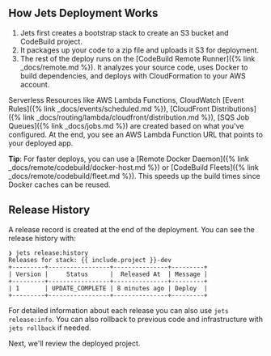 ## How Jets Deployment Works

1. Jets first creates a bootstrap stack to create an S3 bucket and CodeBuild project.
2. It packages up your code to a zip file and uploads it S3 for deployment.
2. The rest of the deploy runs on the [CodeBuild Remote Runner]({% link _docs/remote.md %}). It analyzes your source code, uses Docker to build dependencies, and deploys with CloudFormation to your AWS account.

Serverless Resources like AWS Lambda Functions, CloudWatch [Event Rules]({% link _docs/events/scheduled.md %}), [CloudFront Distributions]({% link _docs/routing/lambda/cloudfront/distribution.md %}), [SQS Job Queues]({% link _docs/jobs.md %}) are created based on what you've configured. At the end, you see an AWS Lambda Function URL that points to your deployed app.

**Tip**: For faster deploys, you can use a [Remote Docker Daemon]({% link _docs/remote/codebuild/docker-host.md %}) or [CodeBuild Fleets]({% link _docs/remote/codebuild/fleet.md %}). This speeds up the build times since Docker caches can be reused.

## Release History

A release record is created at the end of the deployment. You can see the release history with:

    ❯ jets release:history
    Releases for stack: {{ include.project }}-dev
    +---------+-----------------+---------------+---------+
    | Version |     Status      |  Released At  | Message |
    +---------+-----------------+---------------+---------+
    | 1       | UPDATE_COMPLETE | 8 minutes ago | Deploy  |
    +---------+-----------------+---------------+---------+

For detailed information about each release you can also use `jets release:info`. You can also rollback to previous code and infrastructure with `jets rollback` if needed.

Next, we'll review the deployed project.
